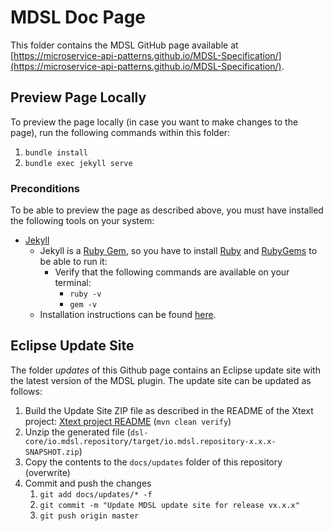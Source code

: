 # MDSL Doc Page

This folder contains the MDSL GitHub page available at [https://microservice-api-patterns.github.io/MDSL-Specification/](https://microservice-api-patterns.github.io/MDSL-Specification/).

## Preview Page Locally
To preview the page locally (in case you want to make changes to the page), run the following commands within this folder:

 1. `bundle install`
 2. `bundle exec jekyll serve`
 
### Preconditions
To be able to preview the page as described above, you must have installed the following tools on your system:

 * [Jekyll](https://jekyllrb.com/docs/installation/)
   * Jekyll is a [Ruby Gem](https://rubygems.org/pages/download), so you have to install [Ruby](https://www.ruby-lang.org/en/downloads/) and [RubyGems](https://rubygems.org/pages/download) to be able to run it:
     * Verify that the following commands are available on your terminal:
       * `ruby -v`
       * `gem -v`
   * Installation instructions can be found [here](https://jekyllrb.com/docs/installation/).

## Eclipse Update Site
The folder _updates_ of this Github page contains an Eclipse update site with the latest version of the MDSL plugin. The update site can be updated as follows:

 1. Build the Update Site ZIP file as described in the README of the Xtext project: [Xtext project README](./../dsl-core#build-eclipse-update-site-locally) (`mvn clean verify`)
 2. Unzip the generated file (`dsl-core/io.mdsl.repository/target/io.mdsl.repository-x.x.x-SNAPSHOT.zip`)
 3. Copy the contents to the `docs/updates` folder of this repository (overwrite)
 4. Commit and push the changes
    1. `git add docs/updates/* -f`
    2. `git commit -m "Update MDSL update site for release vx.x.x"`
    3. `git push origin master`
